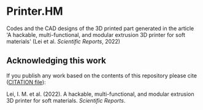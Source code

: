 # Printer.HM

Codes and the CAD designs of the 3D printed part generated in the article 'A hackable, multi-functional, and modular extrusion 3D printer for soft materials' (Lei et al. _Scientific Reports_, 2022)

## Acknowledging this work

If you publish any work based on the contents of this repository please cite ([CITATION file](./CITATION)):

Lei, I. M. et al. (2022). A hackable, multi-functional, and modular extrusion 3D printer for soft materials. _Scientific Reports_. 
